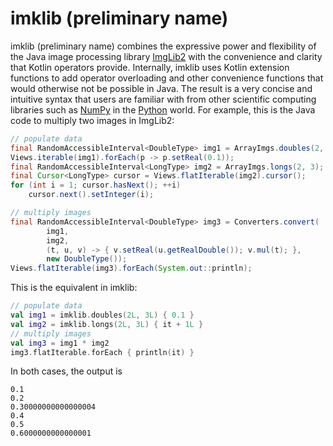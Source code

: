 # imklib (preliminary name)

imklib (preliminary name) combines the expressive power and flexibility of the Java image processing library [ImgLib2](https://github.com/imglib/imglib2) with the convenience and clarity that Kotlin operators provide. Internally, imklib uses Kotlin extension functions to add operator overloading and other convenience functions that would otherwise not be possible in Java. The result is a very concise and intuitive syntax that users are familiar with from other scientific computing libraries such as [NumPy](https://numpy.org) in the [Python](https://www.python.org) world. For example, this is the Java code to multiply two images in ImgLib2:

``` java
// populate data
final RandomAccessibleInterval<DoubleType> img1 = ArrayImgs.doubles(2, 3);
Views.iterable(img1).forEach(p -> p.setReal(0.1));
final RandomAccessibleInterval<LongType> img2 = ArrayImgs.longs(2, 3);
final Cursor<LongType> cursor = Views.flatIterable(img2).cursor();
for (int i = 1; cursor.hasNext(); ++i)
    cursor.next().setInteger(i);

// multiply images
final RandomAccessibleInterval<DoubleType> img3 = Converters.convert(
        img1,
        img2,
        (t, u, v) -> { v.setReal(u.getRealDouble()); v.mul(t); },
        new DoubleType());
Views.flatIterable(img3).forEach(System.out::println);

```

This is the equivalent in imklib:

``` kotlin
// populate data
val img1 = imklib.doubles(2L, 3L) { 0.1 }
val img2 = imklib.longs(2L, 3L) { it + 1L }
// multiply images
val img3 = img1 * img2
img3.flatIterable.forEach { println(it) }
```

In both cases, the output is

``` 
0.1
0.2
0.30000000000000004
0.4
0.5
0.6000000000000001
```

